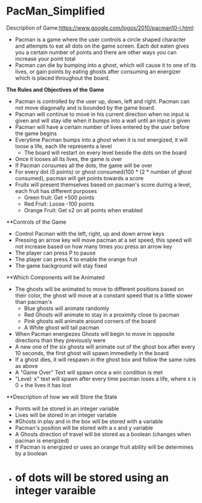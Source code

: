 # PacMan_Simplified

Description of Game:https://www.google.com/logos/2010/pacman10-i.html:
- Pacman is a game where the user controls a circle shaped character and attempts to eat all dots on the game screen. 
Each dot eaten gives you a certain number of points and there are other ways you can increase your point total
- Pacman can die by bumping into a ghost, which will cause it to one of its lives, or gain points by eating ghosts after consuming an energizer which is placed throughout the board.

**The Rules and Objectives of the Game**
- Pacman is controlled by the user up, down, left and right. Pacman can not move diagonally and is bounded by the game board. 
- Pacman will continue to move in his current direction when no input is given and will stay idle when it bumps into a wall until an input is given
- Pacman will have a certain number of lives entered by the user before the game begins
- Everytime Pacman bumps into a ghost when it is not energized, it will loose a life, each life represents a level
    - The board will restart on every level beside the dots on the board
- Once it looses all its lives, the game is over
- If Pacman consumes all the dots, the game will be over
- For every dot (5 points) or ghost consumed(100 * (2 * number of ghost consumed), pacman will get points towards a score
- Fruits will present themselves based on pacman's score during a level, each fruit has different purposes
    - Green fruit: Get +500 points
    - Red Fruit: Loose -100 points
    - Orange Fruit: Get x2 on all points when enabled

**Controls of the Game
- Control Pacman with the left, right, up and down arrow keys
- Pressing an arrow key will move pacman at a set speed, this speed will not increase based on how many times you press an arrow key
- The player can press P to pause
- The player can press X to enable the orange fruit
- The game background will stay fixed

**Which Components will be Animated
- The ghosts will be animated to move to different positions based on their color, the ghost will move at a constant speed 
that is a little slower than pacman's
    - Blue ghosts will animate randomly
    - Red Ghosts will animate to stay in a proximity close to pacman
    - Pink ghosts will animate around corners of the board
    - A White ghost will tail pacman
- When Pacman energiezes Ghosts will begin to move in opposite directions than they previously were
- A new one of the six ghosts will animate out of the ghost box after every 10 seconds, the first ghost will spawn immedietly in the board
- If a ghost dies, it will respawn in the ghost box and follow the same rules as above
- A "Game Over" Text will spawn once a win condition is met
- "Level: x" text will spawn after every time pacman loses a life, where x is 0 + the lives it has lost

**Description of how we will Store the State
- Points will be stored in an integer variable
- Lives will be stored in an integer variable
- #Ghosts in play and in the box will be stored with a variable
- Pacman's position will be stored with a x and y variable
- A Ghosts direction of travel will be stored as a boolean (changes when pacman is energized)
- If Pacman is energized or uses an orange fruit ability will be determines by a boolean
- # of dots will be stored using an integer varaible
